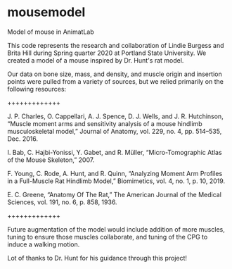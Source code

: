 # mousemodel
Model of mouse in AnimatLab

This code represents the research and collaboration of Lindie Burgess and Brita Hill during 
Spring quarter 2020 at Portland State University. We created a model of a mouse inspired by 
Dr. Hunt's rat model.

Our data on bone size, mass, and density, and muscle origin and insertion points 
were pulled from a variety of sources, but we relied primarily on the following resources: 

+++++++++++++

J. P. Charles, O. Cappellari, A. J. Spence, D. J. Wells, and J. R. Hutchinson, “Muscle moment arms and sensitivity analysis of a mouse hindlimb musculoskeletal model,” Journal of Anatomy, vol. 229, no. 4, pp. 514–535, Dec. 2016.

I. Bab, C. Hajbi-Yonissi, Y. Gabet, and R. Müller, “Micro-Tomographic Atlas of the Mouse Skeleton,” 2007.

F. Young, C. Rode, A. Hunt, and R. Quinn, “Analyzing Moment Arm Profiles in a Full-Muscle Rat Hindlimb Model,” Biomimetics, vol. 4, no. 1, p. 10, 2019.

E. C. Greene, “Anatomy Of The Rat,” The American Journal of the Medical Sciences, vol. 191, no. 6, p. 858, 1936.

+++++++++++++

Future augmentation of the model would include addition of more muscles, tuning to ensure those muscles
collaborate, and tuning of the CPG to induce a walking motion. 

Lot of thanks to Dr. Hunt for his guidance through this project! 

